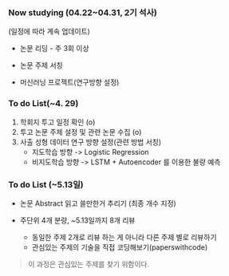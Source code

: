 ### Now studying (04.22~04.31, 2기 석사)

(일정에 따라 계속 업데이트)



- 논문 리딩 - 주 3회 이상

- 논문 주제 서칭

- 머신러닝 프로젝트(연구방향 설정)

  

### To do List(~4. 29)



1. 학회지 투고 일정 확인 (o)
2. 투고 논문 주제 설정 및 관련 논문 수집 (o)
3. 사출 성형 데이터 연구 방향 설정(관련 방법 서칭)
   - 지도학습 방향 -> Logistic Regression
   - 비지도학습 방향 -> LSTM + Autoencoder 를 이용한 불량 예측



### To do List (~5.13일)



- 논문 Abstract 읽고 쓸만한거 추리기 (최종 개수 지정)

- 주단위 4개 분량, ~5.13일까지 8개 리뷰
  - 동일한 주제 2개로 리뷰 하는 게 아니라 다른 주제 별로 리뷰하기
  - 관심있는 주제의 기술을 직접 코딩해보기(paperswithcode)

> 이 과정은 관심있는 주제를 찾기 위함이다.









